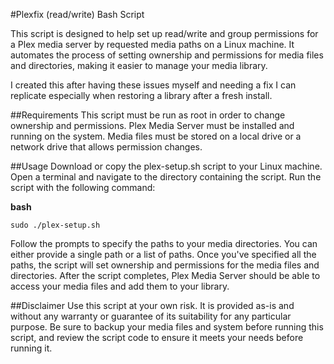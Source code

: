 #Plexfix (read/write) Bash Script

This script is designed to help set up read/write and group permissions for a Plex media server by requested media paths on a Linux machine. It automates the process of setting ownership and permissions for media files and directories, making it easier to manage your media library.

I created this after having these issues myself and needing a fix I can replicate especially when restoring a library after a fresh install.

##Requirements
This script must be run as root in order to change ownership and permissions.
Plex Media Server must be installed and running on the system.
Media files must be stored on a local drive or a network drive that allows permission changes.

##Usage
Download or copy the plex-setup.sh script to your Linux machine.
Open a terminal and navigate to the directory containing the script.
Run the script with the following command:

**bash**

`sudo ./plex-setup.sh`

Follow the prompts to specify the paths to your media directories. You can either provide a single path or a list of paths.
Once you've specified all the paths, the script will set ownership and permissions for the media files and directories.
After the script completes, Plex Media Server should be able to access your media files and add them to your library.

##Disclaimer
Use this script at your own risk. It is provided as-is and without any warranty or guarantee of its suitability for any particular purpose. Be sure to backup your media files and system before running this script, and review the script code to ensure it meets your needs before running it.
